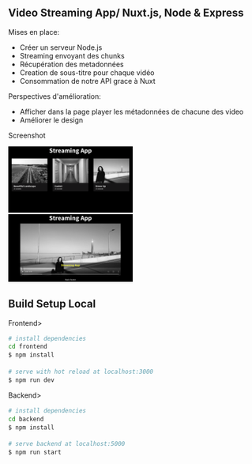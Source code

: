 ## Video Streaming App/ Nuxt.js, Node & Express

<p>Mises en place: </p>
<ul>
    <li>Créer un serveur Node.js</li>     
    <li>Streaming envoyant des chunks</></li>
    <li>Récupération des metadonnées</li>
    <li>Creation de sous-titre pour chaque vidéo</li> 
    <li>Consommation de notre API grace à Nuxt</li>
</ul>

<p>Perspectives d'amélioration:</p>
<ul>
    <li>Afficher dans la page player les métadonnées de chacune des video </li> 
    <li>Améliorer le design</li> 
</ul>

<p>Screenshot</p>
<img src="backend/assets/img/screenshot-landingpage.png" style="width: 50%">
<img src="backend/assets/img/screenshot-player.png" style="width: 50%">

## Build Setup Local

<p>Frontend></p>

```bash
# install dependencies
cd frontend
$ npm install

# serve with hot reload at localhost:3000
$ npm run dev
```

<p>Backend></p>

```bash
# install dependencies
cd backend
$ npm install

# serve backend at localhost:5000
$ npm run start
```